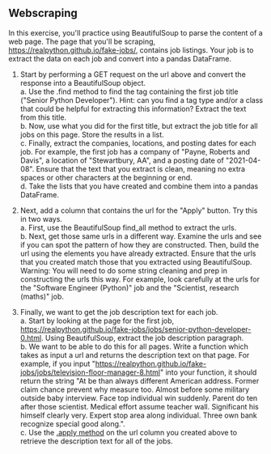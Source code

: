 ## Webscraping

In this exercise, you'll practice using BeautifulSoup to parse the content of a web page. The page that you'll be scraping, https://realpython.github.io/fake-jobs/, contains job listings. Your job is to extract the data on each job and convert into a pandas DataFrame.

1. Start by performing a GET request on the url above and convert the response into a BeautifulSoup object.  
    a. Use the .find method to find the tag containing the first job title ("Senior Python Developer"). Hint: can you find a tag type and/or a class that could be helpful for extracting this information? Extract the text from this title.  
    b. Now, use what you did for the first title, but extract the job title for all jobs on this page. Store the results in a list.  
    c. Finally, extract the companies, locations, and posting dates for each job. For example, the first job has a company of "Payne, Roberts and Davis", a location of "Stewartbury, AA", and a posting date of "2021-04-08". Ensure that the text that you extract is clean, meaning no extra spaces or other characters at the beginning or end.  
    d. Take the lists that you have created and combine them into a pandas DataFrame. 

2. Next, add a column that contains the url for the "Apply" button. Try this in two ways.   
    a. First, use the BeautifulSoup find_all method to extract the urls.  
    b. Next, get those same urls in a different way. Examine the urls and see if you can spot the pattern of how they are constructed. Then, build the url using the elements you have already extracted. Ensure that the urls that you created match those that you extracted using BeautifulSoup. Warning: You will need to do some string cleaning and prep in constructing the urls this way. For example, look carefully at the urls for the "Software Engineer (Python)" job and the "Scientist, research (maths)" job.
    
3. Finally, we want to get the job description text for each job.  
    a. Start by looking at the page for the first job, https://realpython.github.io/fake-jobs/jobs/senior-python-developer-0.html. Using BeautifulSoup, extract the job description paragraph.  
    b. We want to be able to do this for all pages. Write a function which takes as input a url and returns the description text on that page. For example, if you input "https://realpython.github.io/fake-jobs/jobs/television-floor-manager-8.html" into your function, it should return the string "At be than always different American address. Former claim chance prevent why measure too. Almost before some military outside baby interview. Face top individual win suddenly. Parent do ten after those scientist. Medical effort assume teacher wall. Significant his himself clearly very. Expert stop area along individual. Three own bank recognize special good along.".  
    c. Use the [.apply method](https://pandas.pydata.org/docs/reference/api/pandas.Series.apply.html) on the url column you created above to retrieve the description text for all of the jobs.